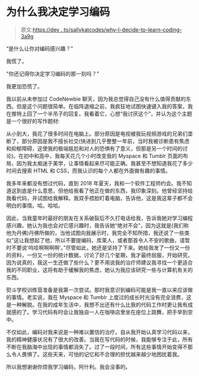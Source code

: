 # 为什么我决定学习编码

> 原文:[https://dev . to/sallykatcodes/why-I-decide-to-learn-coding-3a9g](https://dev.to/sallykatcodes/why-i-decided-to-learn-coding-3a9g)

“是什么让你对编码感兴趣？”

我慌了。

"你还记得你决定学习编码的那一刻吗？"

我更加恐慌了。

我以前从未参加过 CodeNewbie 聊天，因为我总觉得自己没有什么值得贡献的东西。但是这个问题很简单。在临阵退缩之前，我疯狂地试图快速键入我的答案，我在推特上回了一个半吊子的回复。我看着它，心想“我讨厌这个”，并认为这个主题是一个很好的写作题材:

从小到大，我花了很多时间在电脑上。部分原因是电视被我玩视频游戏的兄弟们垄断了，部分原因是我不擅长社交(快进到几乎整整一年前，当时我被诊断患有焦虑和抑郁障碍，这使我的极端尴尬和对人的恐惧有了意义，但那是另一个时间的讨论)。在初中和高中，我每天花几个小时改变我的 Myspace 和 Tumblr 页面的布局，因为我太痴迷于美学，让事情看起来尽可能正确。我甚至不想知道我花了多少时间去搜索 HTML 和 CSS，而我认识的每个人都在外面做有趣的事情。

我多年来都没有想过代码，直到 2018 年夏天，我和一个软件工程师约会。我不知道这到底是什么意思，但他给我看了他正在做的东西，我印象深刻。他曾经坚持给我看代码，并试图给我解释。我双手捂脸盯着电脑，告诉他，这是我这辈子都不会明白的事情。哈。哈哈。

因此，当我童年时最好的朋友在关系破裂后不久打电话给我，告诉我她对学习编程感兴趣，她认为我也会对它感兴趣时，我告诉她“绝对不会”，因为这就是(我们称他为丹佛)丹佛所做的，当他试图向我展示时，我完全不知所措，我还说了一些类似“这让我想起了他，所以不要提编码，库莱人，或者那首令人不安的歌曲，请暂时不要说‘呜哇啊啊啊啊’。”尽管如此，她还是坚持了下来。她给我发了一份又一份的资料，一份又一份的统计数据，讨论了好几个星期，我才最终屈服，开始研究，因为说真的，我这一生还做了些什么？更不用说我的治疗师建议我寻找一个更适合我的不同职业，这将有助于缓解我的焦虑，她认为我应该研究一些与计算机有关的东西。

熨斗学校训练营准备是我第一次尝试。那时我意识到编码可能是我一直以来应该做的事情。老实说，我在 Myspace 和 Tumblr 上度过的成长时光没有完全浪费，这是一种解脱。在我的成年生活中，我想不出还有什么比我的代码工作时更让我有成就感的了。学习代码有时会让我独自一人在咖啡店里坐在座位上跳舞，把手举到空中。

不仅如此，编码对我来说是一种难以置信的治疗。自从我开始认真学习代码以来，我的精神健康状况有了很大的改善。当我在写代码的时候，我能够专注于此，所有不断在我脑海中出现的事情都消失了。过了一段时间，所有这些事情开始变得不那么令人畏惧了。这些天来，可怕的记忆和不合理的担忧越来越少地困扰着我。

所以我想谢谢你烦我学习编码，阿什利。我会没事的。